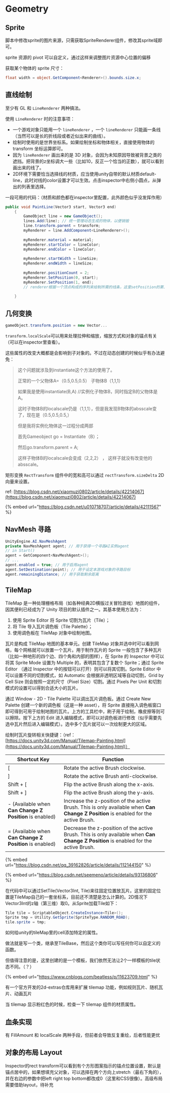 # Geometry

## **Sprite**

脚本中修改sprite的图片来源，只需获取SpriteRenderer组件，修改其sprite域即可。

sprite 资源的 pivot 可以自定义，通过这样来调整图片资源中心位置的偏移

获取某个物体的 sprite 尺寸：

```csharp
float width = object.GetComponent<Renderer>().bounds.size.x;
```

## **直线绘制**

至少有 GL 和 `LineRenderer` 两种搞法。

使用 `LineRenderer` 时的注意事项：

* 一个游戏对象只能用一个 `lineRenderer` ，一个 `lineRenderer` 只能画一条线（当然可以是长的折线段或者近似出来的曲线）。
* 绘制时使用的是世界坐标系。如果绘制坐标和物体相关，直接使用物体的 transform 坐标运算即可。
* 因为 `lineRenderer` 画出来的是 3D 对象，会因为未知原因导致被背景之类的遮挡。把背景的z坐标调大一些（比如10，反正一个恰当的正数），就可以看到画出来的线了。
* 2D环境下需要恰当选择线的材质，应当使用unity自带的默认材质default-line，此时对线的color设置才可以生效。点击inspector中右侧小圆点，从弹出的列表里选择。

一段可用的代码：（材质和颜色都在inspector里配置，此外颜色似乎没发挥作用）

```csharp
public void PaintLine(Vector3 start, Vector3 end)
    {
        GameObject line = new GameObject();
        lines.Add(line); // 统一管理动态生成的物体，以便销毁
        line.transform.parent = transform;
        myRenderer = line.AddComponent<LineRenderer>();
​
        myRenderer.material = material;
        myRenderer.startColor = lineColor;
        myRenderer.endColor = lineColor;
​
        myRenderer.startWidth = lineSize;
        myRenderer.endWidth = lineSize;
​
        myRenderer.positionCount = 2;
        myRenderer.SetPosition(0, start);
        myRenderer.SetPosition(1, end); 
        // renderer根据一个顶点构成的序列来绘制所需的线条，这里setPosition的第二个参数就代表要设置的顶点坐标，第一个参数代表这个顶点在序列中的索引位置，从0开始
​
    }
```

## **几何变换**

```csharp
gameObject.transform.position = new Vector...
```

`transform.localScale`可以用来处理拉伸和缩放，缩放方式和对象的锚点有关（可以在inspector里查看）。

这些属性的改变大概都是会影响到子对象的。不过在动态创建的时候似乎有办法避免：

> 这个问题就涉及到instantiate这个方法的使用了。
>
> 正常的一个父物体A=（0.5,0.5,0.5） 子物体B（1,1,1）
>
> 如果我是使用instantiate(B,A) //实例化子物体B，同时指定B的父物体是A。
>
> 这时子物体B的localscale仍是（1,1,1），但是我发现B物体的absscale变了，现在是（0.5,0.5,0.5,）
>
> 但是我将实例化物体这一过程分成两部
>
> 首先Gameobject go = Instantiate（B）；
>
> 然后go.transform.parent = A;
>
> 这样子物体B的localscale会变成（2,2,2） ， 这样子就没有改变他的absscale。

矩形变换 `RectTransform` 组件中的宽和高可以通过 `rectTransform.sizeDelta` 2D 向量来设置。

ref: [https://blog.csdn.net/xiaomuzi0802/article/details/42214067](https://blog.csdn.net/xiaomuzi0802/article/details/42214067)



{% embed url="https://blog.csdn.net/u010718707/article/details/42111567" %}

## **NavMesh 寻路**

```csharp
UnityEngine.AI.NavMeshAgent
private NavMeshAgent agent; // 用于获得一个寻路AI实例agent
// in Start()
agent = GetComponent<NavMeshAgent>(); 
// ...
agent.enabled = true; // 用于启用agent
agent.SetDestination(point); // 用于设定本游戏对象的寻路目标
agent.remainingDistance; // 用于获取剩余距离
```

## **TileMap**

TileMap 是一种处理栅格布局（如各种经典2D横版过关冒险游戏）地图的组件，因其便利已经成为了 Unity 项目的默认插件之一。其基本使用方法为：

1. 使用 Sprite Editor 将 Sprite 切割为瓦片（Tile）；
2. 将 Tile 导入瓦片调色板（Tile Palette）；
3. 使用调色板在 TileMap 对象中绘制地图。

瓦片是构成 TileMap 地图的基本单元。创建 TileMap 对象并选中时可以看到网格，每个网格就可以放置一个瓦片。用于制作瓦片的 Sprite 一般包含了多种瓦片（比如一种地形的四个边、四个角和内部的图样），在 Sprite 的 Inspector 中可以将其 Sprite Mode 设置为 Multiple 的，表明其包含了复数个 Sprite；通过 Sprite Editor （通过 Inspector 中的按钮可以打开）则可以将其切割。Sprite Editor 中可以设置不同的切割模式，如 Automatic 会根据非透明区域等自动切割，Grid by Cell Size 则会按照一定的尺寸（Pixel Size）切割。通过 Pixels Per Unit 和切割模式的设置可以得到合适大小的瓦片。

通过 Window - 2D - Tile Palette 可以调出瓦片调色板。通过 Create New Palette 创建一个新的调色板（这是一种 asset），将 Sprite 直接拖入调色板窗口即可得到可用于绘制地图的瓦片。上方的工具栏中，刷子用于绘制，橡皮擦等则可以擦除。按下上方的 Edit 进入编辑模式，即可以对调色板进行修改（似乎需要先选中瓦片然后进入编辑模式）。选中多个瓦片就可以一次绘制更大的区域。

绘制时瓦片旋转相关快捷键：（ref：[https://docs.unity3d.com/Manual/Tilemap-Painting.html](https://docs.unity3d.com/Manual/Tilemap-Painting.html)）

| Shortcut Key                                            | Function                                                                                                                            |
| ------------------------------------------------------- | ----------------------------------------------------------------------------------------------------------------------------------- |
| \[                                                      | Rotate the active Brush clockwise.                                                                                                  |
| ]                                                       | Rotate the active Brush anti-clockwise.                                                                                             |
| Shift + \[                                              | Flip the active Brush along the x-axis.                                                                                             |
| Shift + ]                                               | Flip the active Brush along the y-axis.                                                                                             |
| - (Available when **Can Change Z Position** is enabled) | Increase the z-position of the active Brush. This is only available when **Can Change Z Position** is enabled for the active Brush. |
| = (Available when **Can Change Z Position** is enabled) | Decrease the z-position of the active Brush. This is only available when **Can Change Z Position** is enabled for the active Brush. |

{% embed url="https://blog.csdn.net/qq_39162826/article/details/112144150" %}

{% embed url="https://blog.csdn.net/seemeno/article/details/93136806" %}

在代码中可以通过SetTile(Vector3Int, Tile)来往固定位置放瓦片。这里的固定位置是TileMap自己的一套坐标系，目前还不清楚是怎么计算的。2D情况下Vector3Int的z轴（第三维）取0。从Sprite加载Tile如下：

```csharp
Tile tile = ScriptableObject.CreateInstance<Tile>();
Sprite tmp = Utility.GetSprite(SpriteType.RANDOM_ROAD);
tile.sprite = tmp;
```

如何给unity的tileMap里的cell添加特定的属性。

做法就是写一个类，继承至TileBase，然后这个类你可以写任何你可以自定义的函数。

但值得注意的是，这里创建的是一个模板，我们依然无法让2个一样模板的tile状态不同。（？）

{% embed url="https://www.cnblogs.com/beatless/p/11623709.html" %}

有一个官方开发的2d-extras仓库用来扩展 tilemap 功能，例如规则瓦片、随机瓦片、动画瓦片

当 tilemap 显示粉红色的时候，检查一下 tilemap 组件的材质属性。

## **血条实现**

有 FillAmount 和 localScale 两种手段，但前者会导致反复重绘，后者性能更优

## **对象的布局 Layout**

Inspector的rect transform可以看到有个方形图案指示的锚点位置设置，默认是锚点居中的，如果想填充父对象，可以选择在两个方向上stretch（最右下角的），并在右边的参数中把left right top bottom都改成0（这里和CSS很像）。高级布局需要借助layout，待补充
